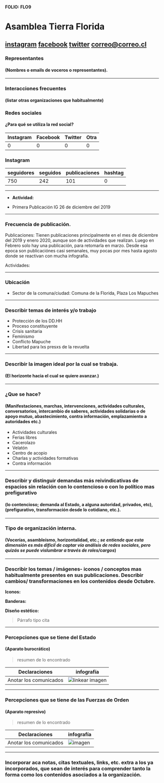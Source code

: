 #### FOLIO: FLO9
# Asamblea Tierra Florida

[instagram](https://www.instagram.com/asamblea_tierraflorida/)
[facebook](https://www.facebook.com/AsambleaTerritorialTierraFlorida/)
[twitter]()
<correo@correo.cl>
---

### Representantes
#### (Nombres o emails de voceros o representantes).

---
### Interacciones frecuentes
#### (listar otras organizaciones que habitualmente)

### Redes sociales
#### ¿Para qué se utiliza la red social?
| Instagram | Facebook | Twitter | Otra 
|---|---|---|---|
|0|0|0|0|

### **Instagram**
| seguidores | seguidos | publicaciones | hashtag |
|---|---|---|---|
|750|242|101|0|

---

* **Actividad:**   

* Primera Publicación IG 26 de diciembre del 2019

---
### Frecuencia de publicación.

Publicaciones: Tienen publicaciones principalmente en el mes de diciembre del 2019 y enero 2020, aunque son de actividades que realizan. Luego en Febrero solo hay una publicación, para retomarla en marzo. Desde esa epoca son publicaciónes casi semanales, muy pocas por mes hasta agosto donde se reactivan con mucha infografía. 

Actividades:

---
### Ubicación
* Sector de la comuna/ciudad: Comuna de la Florida, Plaza Los Mapuches

---
### Describir temas de interés y/o trabajo

* Protección de los DD.HH
* Proceso constituyente
* Crisis sanitaria 
* Feminismo
* Conflicto Mapuche
* Libertad para lxs presxs de la revuelta

---
### Describir la imagen ideal por la cual se trabaja.
#### (El horizonte hacia el cual se quiere avanzar.)

---
### ¿Que se hace?
#### (Manifestaciones, marchas, intervenciones, actividades culturales, conversatorios, intercambio de saberes, actividades solidarias o de apoyo mutuo, abastecimiento, contra información, emplazamiento a autoridades etc.)

* Actividades culturales
* Ferias libres
* Cacerolazo 
* Velatón
* Centro de acopio 
* Charlas y actividades formativas
* Contra información 

---
### Describir y distinguir demandas más reivindicativas de espacios sin relación con lo contencioso o con lo político mas prefigurativo
#### (lo contencioso; demanda al Estado, a alguna autoridad, privados, etc), (prefigurativo, transformación desde lo cotidiano, etc.).

---
### Tipo de organización interna.
#### (Vocerías, asambleísmo, horizontalidad, etc.; *se entiende que esta dimensión es más difícil de captar vía análisis de redes sociales, pero quizás se puede vislumbrar a través de roles/cargos*)

---
### Describir los temas / imágenes- iconos / conceptos mas habitualmente presentes en sus publicaciones. Describir cambios/ transformaciones en los contenidos desde Octubre.

**Iconos:**

**Banderas:**

**Diseño estético:**

> Párrafo tipo cita 

---
### Percepciones que se tiene del Estado
#### (Aparato burocrático)
> resumen de lo encontrado

| Declaraciones | infografía | 
|---|---|
|Anotar los comunicados | ![linkear imagen]() |

---
### Percepciones que se tiene de las Fuerzas de Orden
#### (Aparato represivo)
> resumen de lo encontrado

| Declaraciones | infografía | 
|---|---|
|Anotar los comunicados | ![imagen]() |


---
### Incorporar aca notas, citas textuales, links, etc. extra a los ya incorporados, que sean de interés para comprender tanto la forma como los contenidos asociados a la organización.
